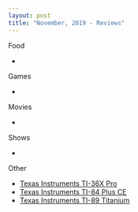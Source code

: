 ```yaml
---
layout: post
title: "November, 2019 - Reviews"
---
```


Food

  - 
  
Games

  -
  
Movies

  - 
  
Shows

  - 
  
Other

- [Texas Instruments TI-36X Pro](https://karlcxu.github.io/KarlChoiReviews/2011/05/16/TI36XPro.html)
- [Texas Instruments TI-84 Plus CE](https://karlcxu.github.io/KarlChoiReviews/2015/01/27/TI84PlusCE.html)
- [Texas Instruments TI-89 Titanium](https://karlcxu.github.io/KarlChoiReviews/2007/07/01/TI89Titanium.html)
